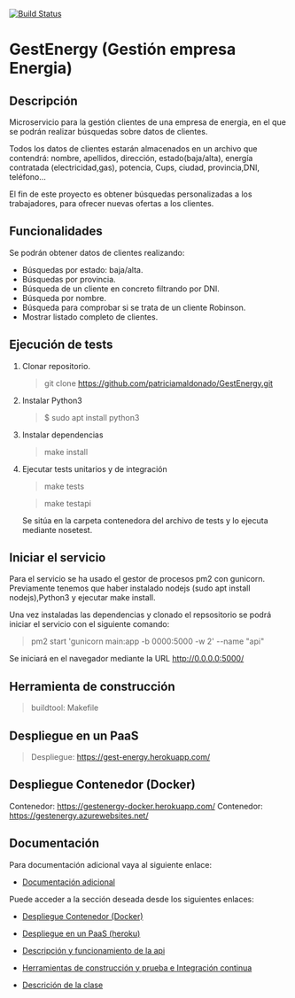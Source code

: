 [![Build Status](https://travis-ci.com/patriciamaldonado/GestEnergy.svg?branch=master)](https://travis-ci.com/patriciamaldonado/GestEnergy)
# GestEnergy (Gestión empresa Energia)

## Descripción

 Microservicio para la gestión clientes de una empresa de energia, en el que se podrán realizar búsquedas sobre datos de clientes.

Todos los datos de clientes estarán almacenados en un archivo que contendrá: nombre, apellidos, dirección, estado(baja/alta), energía contratada (electricidad,gas), potencia, Cups, ciudad, provincia,DNI, teléfono...

El fin de este proyecto es obtener búsquedas personalizadas a los trabajadores, para ofrecer nuevas ofertas a los clientes.

## Funcionalidades

Se podrán obtener datos de clientes realizando:

- Búsquedas por estado: baja/alta.
- Búsquedas por provincia.
- Búsqueda de un cliente en concreto filtrando por DNI.
- Búsqueda por nombre.
- Búsqueda para comprobar si se trata de un cliente Robinson.
- Mostrar listado completo de clientes.


## Ejecución de tests

 1. Clonar repositorio.

    > git clone  https://github.com/patriciamaldonado/GestEnergy.git

 2. Instalar Python3

    > $ sudo apt install python3

 3. Instalar dependencias
    > make install

4. Ejecutar tests unitarios y de integración

   > make tests

   > make testapi

   Se sitúa en la carpeta contenedora del archivo de tests y lo ejecuta mediante nosetest.

## Iniciar el servicio

Para el servicio se ha usado el gestor de procesos pm2 con gunicorn.
Previamente tenemos que haber instalado nodejs (sudo apt install nodejs),Python3 y
ejecutar make install.

Una vez instaladas las dependencias y clonado el repsositorio se podrá iniciar el servicio con el siguiente comando:
>  pm2 start 'gunicorn main:app -b 0000:5000 -w 2' --name "api"

Se iniciará en el navegador mediante la URL http://0.0.0.0:5000/


## Herramienta de construcción
> buildtool: Makefile

## Despliegue en un PaaS 
> Despliegue: https://gest-energy.herokuapp.com/

## Despliegue Contenedor (Docker)

Contenedor: https://gestenergy-docker.herokuapp.com/
Contenedor: https://gestenergy.azurewebsites.net/

## Documentación
Para documentación adicional vaya al siguiente enlace:
 - [Documentación adicional](https://github.com/patriciamaldonado/GestEnergy/blob/master/docs/documentacion.md)

Puede acceder a la sección deseada desde los siguientes enlaces:

- [Despliegue Contenedor (Docker)](https://github.com/patriciamaldonado/GestEnergy/blob/master/docs/Docker.md)

- [Despliegue en un PaaS (heroku)](https://github.com/patriciamaldonado/GestEnergy/blob/master/docs/despliegue_paas.md)
- [Descripción y funcionamiento de la api](https://github.com/patriciamaldonado/GestEnergy/blob/master/docs/api.md)

- [Herramientas de construcción y prueba e Integración continua](https://github.com/patriciamaldonado/GestEnergy/blob/master/docs/CI_test.md)
- [Descrición de la clase](https://github.com/patriciamaldonado/GestEnergy/blob/master/docs/doc_clase.md)
